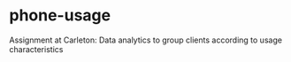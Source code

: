 # phone-usage
Assignment at Carleton: Data analytics to group clients according to usage characteristics
